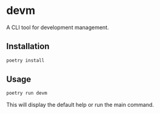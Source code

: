 # devm

A CLI tool for development management.

## Installation

```bash
poetry install
```

## Usage

```bash
poetry run devm
```

This will display the default help or run the main command.
